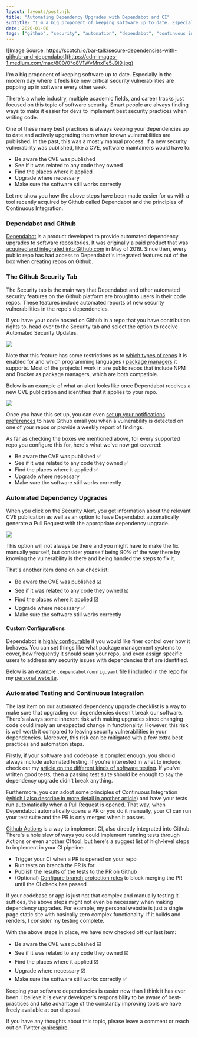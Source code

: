 ```yaml
---
layout: layouts/post.njk
title: "Automating Dependency Upgrades with Dependabot and CI"
subtitle: "I'm a big proponent of keeping software up to date. Especially in the modern day where it feels like new critical security vulnerabilities..."
date: 2020-01-08
tags: ["github", "security", "automation", "dependabot", "continuous integration"]
---
```


![Image Source: https://scotch.io/bar-talk/secure-dependencies-with-github-and-dependabot](https://cdn-images-1.medium.com/max/800/0*c8V1WvMnxFe5J9l9.jpg)

I'm a big proponent of keeping software up to date. Especially in the modern day where it feels like new critical security vulnerabilities are popping up in software every other week.

There's a whole industry, multiple academic fields, and career tracks just focused on this topic of software security. Smart people are always finding ways to make it easier for devs to implement best security practices when writing code.

One of these many best practices is always keeping your dependencies up to date and actively upgrading them when known vulnerabilities are published. In the past, this was a mostly manual process. If a new security vulnerability was published, like a CVE, software maintainers would have to:

* Be aware the CVE was published
* See if it was related to any code they owned
* Find the places where it applied
* Upgrade where necessary
* Make sure the software still works correctly

Let me show you how the above steps have been made easier for us with a tool recently acquired by Github called Dependabot and the principles of Continuous Integration.

### Dependabot and Github

[Dependabot](https://dependabot.com/) is a product developed to provide automated dependency upgrades to software repositories. It was originally a paid product that was [acquired and integrated into Github.com](https://dependabot.com/blog/hello-github/) in May of 2019. Since then, every public repo has had access to Dependabot's integrated features out of the box when creating repos on Github.

### The Github Security Tab

The Security tab is the main way that Dependabot and other automated security features on the Github platform are brought to users in their code repos. These features include automated reports of new security vulnerabilities in the repo's dependencies.

If you have your code hosted on Github in a repo that you have contribution rights to, head over to the Security tab and select the option to receive Automated Security Updates.

![](https://cdn-images-1.medium.com/max/1200/1*XE6Mv5jjflMWpfiHrSDIPg.png)

Note that this feature has some restrictions as to [which types of repos](https://help.github.com/en/github/managing-security-vulnerabilities/configuring-automated-security-updates#supported-repositories) it is enabled for and which programming languages / [package managers](https://help.github.com/en/github/visualizing-repository-data-with-graphs/listing-the-packages-that-a-repository-depends-on#supported-package-ecosystems) it supports. Most of the projects I work in are public repos that include NPM and Docker as package managers, which are both compatible.

Below is an example of what an alert looks like once Dependabot receives a new CVE publication and identifies that it applies to your repo.

![](https://cdn-images-1.medium.com/max/800/1*_4dgK4ls18dixzyhAf8-rA.png)

Once you have this set up, you can even [set up your notifications preferences](https://help.github.com/en/github/receiving-notifications-about-activity-on-github/choosing-the-delivery-method-for-your-notifications#choosing-the-delivery-method-for-security-alerts-for-vulnerable-dependencies) to have Github email you when a vulnerability is detected on one of your repos or provide a weekly report of findings.

As far as checking the boxes we mentioned above, for every supported repo you configure this for, here's what we've now got covered:

* Be aware the CVE was published ✅
* See if it was related to any code they owned ✅
* Find the places where it applied ✅
* Upgrade where necessary
* Make sure the software still works correctly

### Automated Dependency Upgrades

When you click on the Security Alert, you get information about the relevant CVE publication as well as an option to have Dependabot automatically generate a Pull Request with the appropriate dependency upgrade.

![](https://cdn-images-1.medium.com/max/800/1*a8o-fT0m47cQxfO_Usjbyg.png)

This option will not always be there and you might have to make the fix manually yourself, but consider yourself being 90% of the way there by knowing the vulnerability is there and being handed the steps to fix it.

That's another item done on our checklist:

* Be aware the CVE was published ☑️
* See if it was related to any code they owned ☑️
* Find the places where it applied ☑️
* Upgrade where necessary ✅
* Make sure the software still works correctly

#### Custom Configurations

Dependabot is [highly configurable](https://dependabot.com/docs/config-file/) if you would like finer control over how it behaves. You can set things like what package management systems to cover, how frequently it should scan your repo, and even assign specific users to address any security issues with dependencies that are identified.

Below is an example `.dependabot/config.yaml` file I included in the repo for my [personal website](https://sanjaynair.me/).

<script src="https://gist.github.com/Nirespire/04838f40753f691feb73a26452ce86d4.js"></script>

### Automated Testing and Continuous Integration

The last item on our automated dependency upgrade checklist is a way to make sure that upgrading our dependencies doesn't break our software. There's always some inherent risk with making upgrades since changing code could imply an unexpected change in functionality. However, this risk is well worth it compared to leaving security vulnerabilities in your dependencies. Moreover, this risk can be mitigated with a few extra best practices and automation steps.

Firstly, if your software and codebase is complex enough, you should always include automated testing. If you're interested in what to include, check out my [article on the different kinds of software testing](https://medium.com/@nirespire/the-wide-world-of-software-testing-d38835b8c90e?source=friends_link&sk=59f792763562bf7110f07c5127e8a598). If you've written good tests, then a passing test suite should be enough to say the dependency upgrade didn't break anything.

Furthermore, you can adopt some principles of Continuous Integration ([which I also describe in more detail in another article](https://medium.com/@nirespire/what-is-cicd-concepts-in-continuous-integration-and-deployment-4fe3f6625007)) and have your tests run automatically when a Pull Request is opened. That way, when Dependabot automatically opens a PR or you do it manually, your CI can run your test suite and the PR is only merged when it passes.

[Github Actions](https://github.com/features/actions) is a way to implement CI, also directly integrated into Github. There's a hole slew of ways you could implement running tests through Actions or even another CI tool, but here's a suggest list of high-level steps to implement in your CI pipeline:

* Trigger your CI when a PR is opened on your repo
* Run tests on branch the PR is for
* Publish the results of the tests to the PR on Github
* (Optional) [Configure branch protection rules](https://help.github.com/en/github/administering-a-repository/configuring-protected-branches) to block merging the PR until the CI check has passed

If your codebase or app is just not that complex and manually testing it suffices, the above steps might not even be necessary when making dependency upgrades. For example, my personal website is just a single page static site with basically zero complex functionality. If it builds and renders, I consider my testing complete.

With the above steps in place, we have now checked off our last item:

* Be aware the CVE was published ☑️
* See if it was related to any code they owned ☑️
* Find the places where it applied ☑️
* Upgrade where necessary ☑️
* Make sure the software still works correctly ✅

Keeping your software dependencies is easier now than I think it has ever been. I believe it is every developer's responsibility to be aware of best-practices and take advantage of the constantly improving tools we have freely available at our disposal.

If you have any thoughts about this topic, please leave a comment or reach out on Twitter [@nirespire](https://twitter.com/Nirespire).